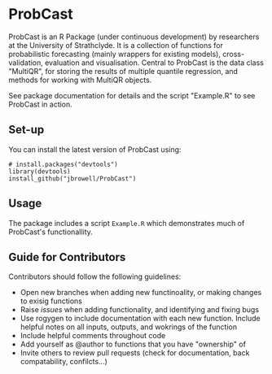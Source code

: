 # ProbCast
ProbCast is an R Package (under continuous development) by researchers at the University of Strathclyde. It is a collection of functions for probabilistic forecasting (mainly wrappers for existing models), cross-validation, evaluation and visualisation. Central to ProbCast is the data class "MultiQR", for storing the results of multiple quantile regression, and methods for working with MultiQR objects.

See package documentation for details and the script "Example.R" to see ProbCast in action.

## Set-up

You can install the latest version of ProbCast using:

    # install.packages("devtools")
    library(devtools)
    install_github("jbrowell/ProbCast") 

## Usage

The package includes a script `Example.R` which demonstrates much of ProbCast's functionallity.

## Guide for Contributors
Contributors should follow the following guidelines:
- Open new branches when adding new functinoality, or making changes to exisig functions
- Raise *issues* when adding functionality, and identifying and fixing bugs
- Use rogygen to include documentation with each new function. Include helpful notes on all inputs, outputs, and wokrings of the function
- Include helpful comments throughout code
- Add yourself as @author to functions that you have "ownership" of
- Invite others to review pull requests (check for documentation, back compatability, confilcts...)
 
